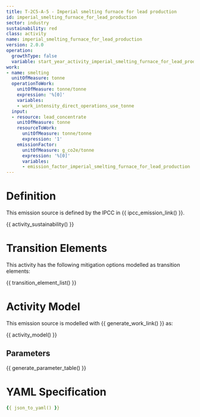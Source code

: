 ```yaml
---
title: T-2C5-A-5 - Imperial smelting furnace for lead production
id: imperial_smelting_furnace_for_lead_production
sector: industry
sustainability: red
class: activity
name: imperial_smelting_furnace_for_lead_production
version: 2.0.0
operation:
  growthType: false
  variable: start_year_activity_imperial_smelting_furnace_for_lead_production
work:
- name: smelting
  unitOfMeasure: tonne
  operationToWork:
    unitOfMeasure: tonne/tonne
    expression: '%[0]'
    variables:
    - work_intensity_direct_operations_use_tonne
  input:
  - resource: lead_concentrate
    unitOfMeasure: tonne
    resourceToWork:
      unitOfMeasure: tonne/tonne
      expression: '1'
    emissionFactor:
      unitOfMeasure: g_co2e/tonne
      expression: '%[0]'
      variables:
      - emission_factor_imperial_smelting_furnace_for_lead_production
---
```

# Definition
This emission source is defined by the IPCC in {{ ipcc_emission_link() }}.


{{ activity_sustainability() }}

# Transition Elements

This activity has the following mitigation options modelled as transition elements:

{{ transition_element_list() }}

# Activity Model
This emission source is modelled with {{ generate_work_link() }} as:

{{ activity_model() }}

## Parameters

{{ generate_parameter_table() }}

# YAML Specification

```yaml
{{ json_to_yaml() }}
```